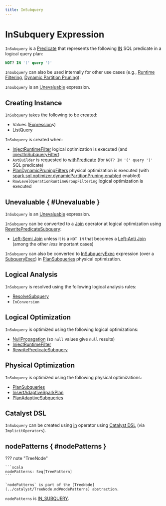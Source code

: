 ```yaml
---
title: InSubquery
---
```


# InSubquery Expression

`InSubquery` is a [Predicate](Predicate.md) that represents the following [IN](../sql/AstBuilder.md#withPredicate) SQL predicate in a logical query plan:

```sql
NOT? IN '(' query ')'
```

`InSubquery` can also be used internally for other use cases (e.g., [Runtime Filtering](../runtime-filtering/index.md), [Dynamic Partition Pruning](../dynamic-partition-pruning/index.md)).

`InSubquery` is an [Unevaluable](#Unevaluable) expression.

## Creating Instance

`InSubquery` takes the following to be created:

* <span id="values"> Values ([Expression](Expression.md)s)
* <span id="query"> [ListQuery](ListQuery.md)

`InSubquery` is created when:

* [InjectRuntimeFilter](../logical-optimizations/InjectRuntimeFilter.md) logical optimization is executed (and [injectInSubqueryFilter](../logical-optimizations/InjectRuntimeFilter.md#injectInSubqueryFilter))
* `AstBuilder` is requested to [withPredicate](../sql/AstBuilder.md#withPredicate) (for `NOT? IN '(' query ')'` SQL predicate)
* [PlanDynamicPruningFilters](../physical-optimizations/PlanDynamicPruningFilters.md) physical optimization is executed (with [spark.sql.optimizer.dynamicPartitionPruning.enabled](../configuration-properties.md#spark.sql.optimizer.dynamicPartitionPruning.enabled) enabled)
* `RowLevelOperationRuntimeGroupFiltering` logical optimization is executed

## Unevaluable { #Unevaluable }

`InSubquery` is an [Unevaluable](Unevaluable.md) expression.

`InSubquery` can be converted to a [Join](../logical-operators/Join.md) operator at logical optimization using [RewritePredicateSubquery](../logical-optimizations/RewritePredicateSubquery.md):

* [Left-Semi Join](../logical-operators/Join.md) unless it is a `NOT IN` that becomes a [Left-Anti Join](../logical-operators/Join.md) (among the other _less_ important cases)

`InSubquery` can also be converted to [InSubqueryExec](InSubqueryExec.md) expression (over a [SubqueryExec](../physical-operators/SubqueryExec.md)) in [PlanSubqueries](../physical-optimizations/PlanSubqueries.md) physical optimization.

## Logical Analysis

`InSubquery` is resolved using the following logical analysis rules:

* [ResolveSubquery](../logical-analysis-rules/ResolveSubquery.md)
* `InConversion`

## Logical Optimization

`InSubquery` is optimized using the following logical optimizations:

* [NullPropagation](../logical-optimizations/NullPropagation.md) (so `null` values give `null` results)
* [InjectRuntimeFilter](../logical-optimizations/InjectRuntimeFilter.md)
* [RewritePredicateSubquery](../logical-optimizations/RewritePredicateSubquery.md)

## Physical Optimization

`InSubquery` is optimized using the following physical optimizations:

* [PlanSubqueries](../physical-optimizations/PlanSubqueries.md)
* [InsertAdaptiveSparkPlan](../physical-optimizations/InsertAdaptiveSparkPlan.md)
* [PlanAdaptiveSubqueries](../physical-optimizations/PlanAdaptiveSubqueries.md)

## Catalyst DSL

`InSubquery` can be created using [in](#in) operator using [Catalyst DSL](../catalyst-dsl/index.md) (via `ImplicitOperators`).

## nodePatterns { #nodePatterns }

??? note "TreeNode"

    ```scala
    nodePatterns: Seq[TreePattern]
    ```

    `nodePatterns` is part of the [TreeNode](../catalyst/TreeNode.md#nodePatterns) abstraction.

`nodePatterns` is [IN_SUBQUERY](../catalyst/TreePattern.md#IN_SUBQUERY).
